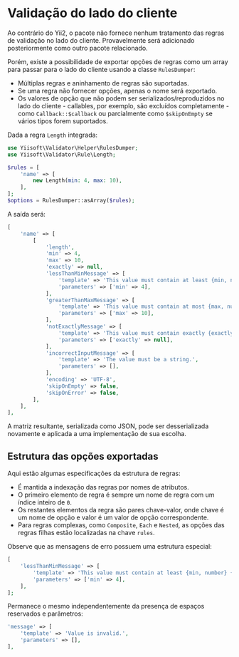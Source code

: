 # Validação do lado do cliente

Ao contrário do Yii2, o pacote não fornece nenhum tratamento das regras de validação no lado do cliente. Provavelmente será
adicionado posteriormente como outro pacote relacionado.

Porém, existe a possibilidade de exportar opções de regras como um array para passar para o lado do cliente usando
a classe `RulesDumper`:

- Múltiplas regras e aninhamento de regras são suportadas.
- Se uma regra não fornecer opções, apenas o nome será exportado.
- Os valores de opção que não podem ser serializados/reproduzidos no lado do cliente - callables, por exemplo, são excluídos completamente -
 como `Callback::$callback` ou parcialmente como `$skipOnEmpty` se vários tipos forem suportados.

Dada a regra `Length` integrada:

```php
use Yiisoft\Validator\Helper\RulesDumper;
use Yiisoft\Validator\Rule\Length;

$rules = [  
    'name' => [  
        new Length(min: 4, max: 10),  
    ],  
];  
$options = RulesDumper::asArray($rules);
```

A saída será:
```php
[  
    'name' => [  
        [  
            'length',  
            'min' => 4,  
            'max' => 10,  
            'exactly' => null,  
            'lessThanMinMessage' => [  
                'template' => 'This value must contain at least {min, number} {min, plural, one{character} other{characters}}.',  
                'parameters' => ['min' => 4],  
            ],  
            'greaterThanMaxMessage' => [  
                'template' => 'This value must contain at most {max, number} {max, plural, one{character} other{characters}}.',  
                'parameters' => ['max' => 10],  
            ],  
            'notExactlyMessage' => [  
                'template' => 'This value must contain exactly {exactly, number} {exactly, plural, one{character} other{characters}}.',  
                'parameters' => ['exactly' => null],  
            ],  
            'incorrectInputMessage' => [  
                'template' => 'The value must be a string.',  
                'parameters' => [],  
            ],  
            'encoding' => 'UTF-8',  
            'skipOnEmpty' => false,  
            'skipOnError' => false,  
        ],
    ],  
],
```

A matriz resultante, serializada como JSON, pode ser desserializada novamente e aplicada a uma implementação de sua escolha.

## Estrutura das opções exportadas

Aqui estão algumas especificações da estrutura de regras:

- É mantida a indexação das regras por nomes de atributos.
- O primeiro elemento de regra é sempre um nome de regra com um índice inteiro de `0`.
- Os restantes elementos da regra são pares chave-valor, onde chave é um nome de opção e valor é um valor de opção correspondente.
- Para regras complexas, como `Composite`, `Each` e `Nested`, as opções das regras filhas estão localizadas na chave `rules`.

Observe que as mensagens de erro possuem uma estrutura especial:

```php
[
    'lessThanMinMessage' => [  
        'template' => 'This value must contain at least {min, number} {min, plural, one{character} other{characters}}.',  
        'parameters' => ['min' => 4],  
    ],
];
```

Permanece o mesmo independentemente da presença de espaços reservados e parâmetros:

```php
'message' => [
    'template' => 'Value is invalid.',
    'parameters' => [],
],
```
